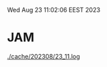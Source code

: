 Wed Aug 23 11:02:06 EEST 2023
# JAM
<a href='./cache/202308/23_11.log'>./cache/202308/23_11.log</a>
